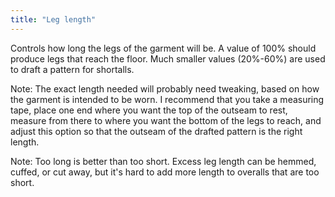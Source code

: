 ```yaml
---
title: "Leg length"
---
```


Controls how long the legs of the garment will be. A value of 100% should produce legs that reach the floor. Much smaller values (20%-60%) are used to draft a pattern for shortalls.

Note: The exact length needed will probably need tweaking, based on how the garment is intended to be worn. I recommend that you take a measuring tape, place one end where you want the top of the outseam to rest, measure from there to where you want the bottom of the legs to reach, and adjust this option so that the outseam of the drafted pattern is the right length.

Note: Too long is better than too short. Excess leg length can be hemmed, cuffed, or cut away, but it's hard to add more length to overalls that are too short.